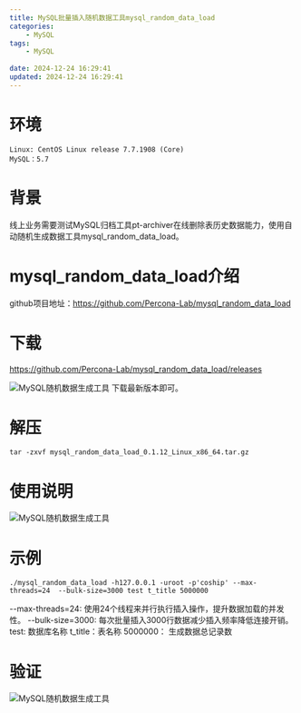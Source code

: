 ```yaml
---
title: MySQL批量插入随机数据工具mysql_random_data_load
categories:
	- MySQL
tags: 
    - MySQL
	
date: 2024-12-24 16:29:41
updated: 2024-12-24 16:29:41
---
```

<!-- toc -->
# <span id="inline-blue">环境</span>
	Linux: CentOS Linux release 7.7.1908 (Core)
	MySQL：5.7
# <span id="inline-blue">背景</span>

线上业务需要测试MySQL归档工具pt-archiver在线删除表历史数据能力，使用自动随机生成数据工具mysql_random_data_load。

# <span id="inline-blue">mysql_random_data_load介绍</span>

github项目地址：https://github.com/Percona-Lab/mysql_random_data_load

# <span id="inline-blue">下载</span>

https://github.com/Percona-Lab/mysql_random_data_load/releases  

![MySQL随机数据生成工具](/images/mysql/20241224/mysql_20241224_001.png)
下载最新版本即可。

# <span id="inline-blue">解压</span>

```shell
tar -zxvf mysql_random_data_load_0.1.12_Linux_x86_64.tar.gz
```
# <span id="inline-blue">使用说明</span>

![MySQL随机数据生成工具](/images/mysql/20241224/mysql_20241224_002.png)


# <span id="inline-blue">示例</span>

```shell
./mysql_random_data_load -h127.0.0.1 -uroot -p'coship' --max-threads=24  --bulk-size=3000 test t_title 5000000
```
--max-threads=24: 使用24个线程来并行执行插入操作，提升数据加载的并发性。
--bulk-size=3000: 每次批量插入3000行数据减少插入频率降低连接开销。
test: 数据库名称
t_title：表名称
5000000： 生成数据总记录数

# <span id="inline-blue">验证</span>

![MySQL随机数据生成工具](/images/mysql/20241224/mysql_20241224_003.png)